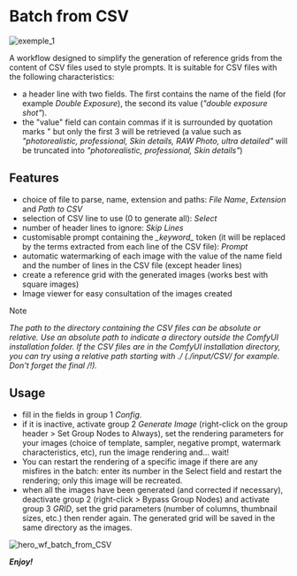 # Batch from CSV

![exemple_1](https://github.com/Franck-Demongin/NX_ComfyUI_Workflow/assets/54265936/1ce9d605-d86e-421d-9036-429f34cd3a37)


A workflow designed to simplify the generation of reference grids from the content of CSV files used to style prompts.
It is suitable for CSV files with the following characteristics:
- a header line with two fields. The first contains the name of the field (for example _Double Exposure_), the second its value (_"double exposure shot"_).
- the "value" field can contain commas if it is surrounded by quotation marks " but only the first 3 will be retrieved (a value such as _"photorealistic, professional, Skin details, RAW Photo, ultra detailed"_ will be truncated into _"photorealistic, professional, Skin details"_)

## Features

- choice of file to parse, name, extension and paths: _File Name_, _Extension_ and _Path to CSV_
- selection of CSV line to use (0 to generate all): _Select_
- number of header lines to ignore: _Skip Lines_
- customisable prompt containing the *\_keyword\_* token (it will be replaced by the terms extracted from each line of the CSV file): _Prompt_
- automatic watermarking of each image with the value of the name field and the number of lines in the CSV file (except header lines)
- create a reference grid with the generated images (works best with square images)
- Image viewer for easy consultation of the images created

> [!NOTE]
> _The path to the directory containing the CSV files can be absolute or relative. Use an absolute path to indicate a directory outside the ComfyUI installation folder.
> If the CSV files are in the ComfyUI installation directory, you can try using a relative path starting with ./ (./input/CSV/ for example. Don't forget the final /!)._

## Usage

- fill in the fields in group 1 _Config_.
- if it is inactive, activate group 2 _Generate Image_ (right-click on the group header > Set Group Nodes to Always), set the rendering parameters for your images (choice of template, sampler, negative prompt, watermark characteristics, etc), run the image rendering and... wait! 
- You can restart the rendering of a specific image if there are any misfires in the batch: enter its number in the Select field and restart the rendering; only this image will be recreated.
- when all the images have been generated (and corrected if necessary), deactivate group 2 (right-click > Bypass Group Nodes) and activate group 3 _GRID_, set the grid parameters (number of columns, thumbnail sizes, etc.) then render again. The generated grid will be saved in the same directory as the images.

![hero_wf_batch_from_CSV](https://github.com/Franck-Demongin/NX_ComfyUI_Workflow/assets/54265936/868a6f4d-4761-4448-9181-9be49a279f49)

***Enjoy!***

